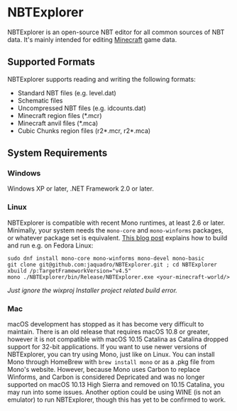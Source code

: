 # NBTExplorer

NBTExplorer is an open-source NBT editor for all common sources of NBT data.  It's mainly intended for editing [Minecraft](http://www.minecraft.net) game data.

## Supported Formats

NBTExplorer supports reading and writing the following formats:

* Standard NBT files (e.g. level.dat)
* Schematic files
* Uncompressed NBT files (e.g. idcounts.dat)
* Minecraft region files (*.mcr)
* Minecraft anvil files (*.mca)
* Cubic Chunks region files (r2*.mcr, r2*.mca)

## System Requirements

### Windows

Windows XP or later, .NET Framework 2.0 or later.

### Linux

NBTExplorer is compatible with recent Mono runtimes, at least 2.6 or later.
Minimally, your system needs the `mono-core` and `mono-winforms` packages, or whatever package set is equivalent. [This blog post](http://blog2.vorburger.ch/2017/02/how-build-mono-app-like-eg-minecraft.html) explains how to build and run e.g. on Fedora Linux:

    sudo dnf install mono-core mono-winforms mono-devel mono-basic
    git clone git@github.com:jaquadro/NBTExplorer.git ; cd NBTExplorer
    xbuild /p:TargetFrameworkVersion="v4.5"
    mono ./NBTExplorer/bin/Release/NBTExplorer.exe <your-minecraft-world/>

_Just ignore the wixproj Installer project related build error._


### Mac

macOS development has stopped as it has become very difficult to maintain. There is an old release that requires macOS 10.8 or greater, however it is not compatible with macOS 10.15 Catalina as Catalina dropped support for 32-bit applications. If you want to use newer versions of NBTExplorer, you can try using Mono, just like on Linux. You can install Mono through HomeBrew with `brew install mono` or as a .pkg file from Mono's website. However, because Mono uses Carbon to replace Winforms, and Carbon is considered Depricated and was no longer supported on macOS 10.13 High Sierra and removed on 10.15 Catalina, you may run into some issues. Another option could be using WINE (is not an emulator) to run NBTExplorer, though this has yet to be confirmed to work.